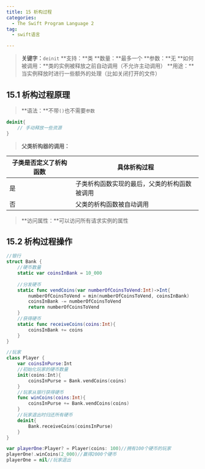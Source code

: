 ```yaml
---
title: 15 析构过程
categories:
  - The Swift Program Language 2
tag:
  - swift语言

---
```


>**关键字：**`deinit`
>**支持：**类
>**数量：**最多一个
>**参数：**无
>**如何被调用：**类的实例被释放之前自动调用（不允许主动调用）
>**用途：**当实例释放时进行一些额外的处理（比如关闭打开的文件）

## 15.1		析构过程原理
>**语法：**不带`()`也不需要`参数`

```swift
deinit{
	// 手动释放一些资源
}
```
>**父类析构器的调用：**

|子类是否定义了析构函数|具体析构过程|
|-|-|
|是|子类析构函数实现的最后，父类的析构函数被调用|
|否|父类的析构函数被自动调用|
>**访问属性：**可以访问所有请求实例的属性

## 15.2		析构过程操作

```swift
//银行
struct Bank {
    //硬币数量
    static var coinsInBank = 10_000
    
    //分发硬币
    static func vendCoins(var numberOfCoinsToVend:Int)->Int{
        numberOfCoinsToVend = min(numberOfCoinsToVend, coinsInBank)
        coinsInBank -= numberOfCoinsToVend
        return numberOfCoinsToVend
    }
    //获得硬币
    static func receiveCoins(coins:Int){
        coinsInBank += coins
    }
}

//玩家
class Player {
    var coinsInPurse:Int
    //初始化玩家的硬币数量
    init(coins:Int){
        coinsInPurse = Bank.vendCoins(coins)
    }
    //玩家从银行获得硬币
    func winCoins(coins:Int){
        coinsInPurse += Bank.vendCoins(coins)
    }
    //玩家退出时归还所有硬币
    deinit{
        Bank.receiveCoins(coinsInPurse)
    }
}

var playerOne:Player? = Player(coins: 100)//拥有100个硬币的玩家
playerOne!.winCoins(2_000)//赢得2000个硬币
playerOne = nil//玩家退出
```